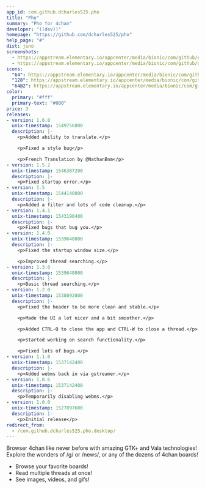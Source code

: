 ```yaml
---
app_id: com.github.dcharles525.pho
title: "Pho"
summary: "Pho for 4chan"
developer: "((dev))"
homepage: "https://github.com/dcharles525/pho"
help_page: "#"
dist: juno
screenshots:
  - https://appstream.elementary.io/appcenter/media/bionic/com/github/dcharles525.pho/B7176E7988BDFE9A641F856A334BC5CB/screenshots/image-1_orig.png
  - https://appstream.elementary.io/appcenter/media/bionic/com/github/dcharles525.pho/B7176E7988BDFE9A641F856A334BC5CB/screenshots/image-2_orig.png
icons:
  "64": https://appstream.elementary.io/appcenter/media/bionic/com/github/dcharles525.pho/B7176E7988BDFE9A641F856A334BC5CB/icons/64x64/com.github.dcharles525.pho_com.github.dcharles525.pho.png
  "128": https://appstream.elementary.io/appcenter/media/bionic/com/github/dcharles525.pho/B7176E7988BDFE9A641F856A334BC5CB/icons/128x128/com.github.dcharles525.pho_com.github.dcharles525.pho.png
  "64@2": https://appstream.elementary.io/appcenter/media/bionic/com/github/dcharles525.pho/B7176E7988BDFE9A641F856A334BC5CB/icons/64x64@2/com.github.dcharles525.pho_com.github.dcharles525.pho.png
color:
  primary: "#fff"
  primary-text: "#000"
price: 3
releases:
- version: 1.6.0
  unix-timestamp: 1549756800
  description: |-
    <p>Added ability to translate.</p>

    <p>Fixed a style bug</p>

    <p>French Translation by @NathanBnm</p>
- version: 1.5.2
  unix-timestamp: 1546387200
  description: |-
    <p>Fixed startup error.</p>
- version: 1.5
  unix-timestamp: 1544140800
  description: |-
    <p>Added a filter and lots of code cleanup.</p>
- version: 1.4.1
  unix-timestamp: 1543190400
  description: |-
    <p>Fixed bugs that bug you.</p>
- version: 1.4.0
  unix-timestamp: 1539648000
  description: |-
    <p>Fixed the startup window size.</p>

    <p>Improved thread searching.</p>
- version: 1.3.0
  unix-timestamp: 1539648000
  description: |-
    <p>Basic thread searching.</p>
- version: 1.2.0
  unix-timestamp: 1538092800
  description: |-
    <p>Fixed the header to be more clean and stable.</p>

    <p>Made the UI a lot nicer and a bit smoother.</p>

    <p>Added CTRL-Q to close the app and CTRL-W to close a thread.</p>

    <p>Started working on search functionality.</p>

    <p>Fixed lots of bugs.</p>
- version: 1.1.0
  unix-timestamp: 1537142400
  description: |-
    <p>Added webms back in via gstreamer.</p>
- version: 1.0.6
  unix-timestamp: 1537142400
  description: |-
    <p>Temporarily disabling webms.</p>
- version: 1.0.0
  unix-timestamp: 1527897600
  description: |-
    <p>Initial release</p>
redirect_from:
  - /com.github.dcharles525.pho.desktop/
---
```


<p>Browser 4chan like never before with amazing GTK+ and Vala technologies! Explore the wonders of /g/ or /news/, or any of the dozens of 4chan boards!</p>
<ul>
  <li>Browse your favorite boards!</li>
  <li>Read multiple threads at once!</li>
  <li>See images, videos, and gifs!</li>
</ul>
